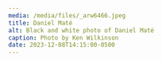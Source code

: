 ```yaml
---
media: /media/files/_arw6466.jpeg
title: Daniel Maté
alt: Black and white photo of Daniel Maté
caption: Photo by Ken Wilkinson
date: 2023-12-08T14:15:00-0500
---
```

